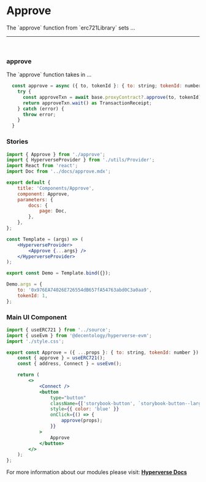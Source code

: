# Approve

<p> The `approve` function from `erc721Library` sets ... </p>

---

<br>

### approve

<p> The `approve` function takes in ... </p>

```jsx
  const approve = async ({ to, tokenId }: { to: string; tokenId: number }) => {
    try {
      const approveTxn = await base.proxyContract?.approve(to, tokenId);
      return approveTxn.wait() as TransactionReceipt;
    } catch (error) {
      throw error;
    }
  }
```

### Stories

```jsx
import { Approve } from './approve';
import { HyperverseProvider } from './utils/Provider';
import React from 'react';
import Doc from '../docs/approve.mdx';

export default {
	title: 'Components/Approve',
	component: Approve,
	parameters: {
		docs: {
			page: Doc,
		},
	},
};

const Template = (args) => (
	<HyperverseProvider>
		<Approve {...args} />
	</HyperverseProvider>
);

export const Demo = Template.bind({});

Demo.args = {
	to: '0x976EA74026E726554dB657fA54763abd0C3a0aa9',
	tokenId: 1,
};
```

### Main UI Component

```jsx
import { useERC721 } from '../source';
import { useEvm } from '@decentology/hyperverse-evm';
import './style.css';

export const Approve = ({ ...props }: { to: string, tokenId: number }) => {
	const { approve } = useERC721();
	const { address, Connect } = useEvm();

	return (
		<>
			<Connect />
			<button
				type="button"
				className={['storybook-button', `storybook-button--large`].join(' ')}
				style={{ color: 'blue' }}
				onClick={() => {
					approve(props);
				}}
			>
				Approve
			</button>
		</>
	);
};
```

For more information about our modules please visit: [**Hyperverse Docs**](docs.hyperverse.dev)
